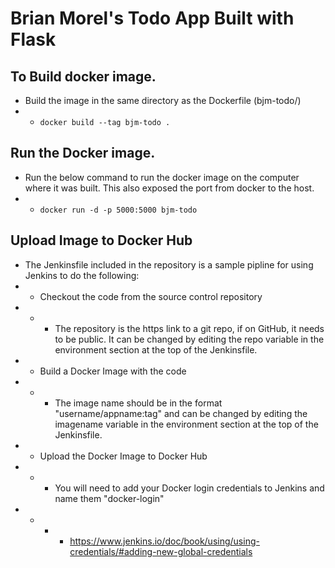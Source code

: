 # Brian Morel's Todo App Built with Flask

## To Build docker image.
* Build the image in the same directory as the Dockerfile (bjm-todo/)
* * ```docker build --tag bjm-todo .```

## Run the Docker image.
* Run the below command to run the docker image on the computer where it was built.  This also exposed the port from docker to the host.
* * ```docker run -d -p 5000:5000 bjm-todo```

## Upload Image to Docker Hub
* The Jenkinsfile included in the repository is a sample pipline for using Jenkins to do the following:
* * Checkout the code from the source control repository
* * * The repository is the https link to a git repo, if on GitHub, it needs to be public.  It can be changed by editing the repo variable in the environment section at the top of the Jenkinsfile.
* * Build a Docker Image with the code
* * * The image name should be in the format "username/appname:tag" and can be changed by editing the imagename variable in the environment section at the top of the Jenkinsfile.
* * Upload the Docker Image to Docker Hub
* * * You will need to add your Docker login credentials to Jenkins and name them "docker-login"
* * * * https://www.jenkins.io/doc/book/using/using-credentials/#adding-new-global-credentials
